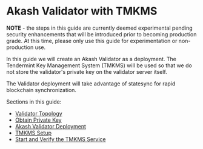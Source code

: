 # Akash Validator with TMKMS

**NOTE** - the steps in this guide are currently deemed experimental pending security enhancements that will be introduced prior to becoming production grade.  At this time, please only use this guide for experimentation or non-production use.

In this guide we will create an Akash Validator as a deployment.  The Tendermint Key Management System (TMKMS) will be used so that we do not store the validator's private key on the validator server itself.

The Validator deployment will take advantage of statesync for rapid blockchain synchronization.

Sections in this guide:

* [Validator Topology](validator-topology.md)
* [Obtain Private Key](obtain-private-key.md)
* [Akash Validator Deployment](akash-validator-deployment.md)
* [TMKMS Setup](tmkms-setup.md)
* [Start and Verify the TMKMS Service](start-and-verify-the-tmkms-service.md)
